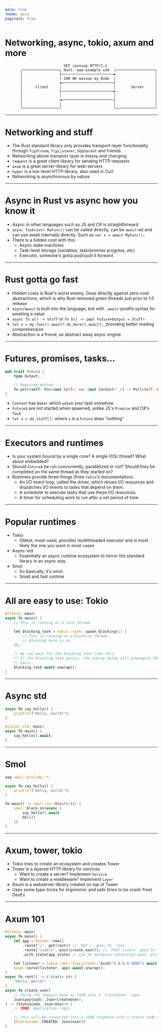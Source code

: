```yaml
---
marp: true
theme: gaia
paginate: true
---
```


# Networking, async, tokio, axum and more

                               GET /wassup HTTP/1.2
           ┌─────────────────┐ Host: www.example.com  ┌──────────────────┐
           │                 ├────────────────────────►                  │
           │                 │ 200 OK wassup my dude  │                  │
           │                 ◄────────────────────────┤                  │
           │      Client     │                        │       Server     │
           │                 ├────────────────────────►                  │
           │                 │                        │                  │
           │                 ◄────────────────────────┤                  │
           │                 │                        │                  │
           └─────────────────┘                        └──────────────────┘

---

# Networking and stuff

- The Rust standard library only provides transport-layer functionality through `TcpStream`, `TcpListener`, `UdpSocket` and friends
- Networking above transport layer is messy and changing
- `reqwest` is a great client-library for sending HTTP-requests
- `axum` is a great server-library for web-servers
- `hyper` is a low-level HTTP-library, also used in Curl
- Networking is *async*hronous by nature

---

# Async in Rust vs async how you know it

- Async in other languages such as JS and C# is straightforward
- `async Task<int> MyFunc()` can be called directly, can be `await`-ed and can use await internally directly.
  Such as `var x = await MyFunc();`
- There is a hidden cost with this:
  - Async state machines
  - Task-level storage (variables, task/promise progress, etc)
  - Executor, someone's gotta push/pull it forward

---

# Rust gotta go fast

- Hidden costs is Rust's worst enemy. Goes directly against zero-cost abstractions, which is why Rust removed green threads just prior to 1.0 release
- `async`/`await` is built into the language, but with `.await`-postfix syntax for awaiting a value
- `async fn a() -> Stuff` or `fn b() -> impl Future<Output = Stuff>`
- `let x = my_func().await?.do_more().await?;`, providing better reading comprehension
- Abstraction is a friend, so abstract away async engine

---

# Futures, promises, tasks...

```rust
pub trait Future {
    type Output;

    // Required method
    fn poll(self: Pin<&mut Self>, cx: &mut Context<'_>) -> Poll<Self::Output>;
}
```

- `Context` has `Waker` which `wake`s your task somehow
- `Future`s are not started when spawned, unlike JS's `Promise` and C#'s `Task`
- `let x = do_stuff();` where `x` is a `Future` does "nothing"

---

# Executors and runtimes

- Is your system bound by a single core? A single (OS) thread? What about embedded?
- Should `Future`s be run concurrently, parallelized or not? Should they be completed on the same thread as they started on?
- Runtimes provide three things (from `tokio`'s documentation):
  - An I/O event loop, called the driver, which drives I/O resources and dispatches I/O events to tasks that depend on them.
  - A scheduler to execute tasks that use these I/O resources.
  - A timer for scheduling work to run after a set period of time.

---

# Popular runtimes

- Tokio
  - Oldest, most-used, provides multithreaded executor and is most likely the one you want in most cases
- Async-std
  - Essentially an async runtime ecosystem to mirror the standard library in an async way
- Smol
  - So basically, it's smol.
  - Small and fast runtime

---

# All are easy to use: Tokio

```rust
#[tokio::main]
async fn main() {
    // This is running on a core thread.

    let blocking_task = tokio::task::spawn_blocking(|| {
        // This is running on a blocking thread.
        // Blocking here is ok.
    });

    // We can wait for the blocking task like this:
    // If the blocking task panics, the unwrap below will propagate the
    // panic.
    blocking_task.await.unwrap();
}
```

---

# Async std

```rust
async fn say_hello() {
    println!("Hello, world!");
}

#[async_std::main]
async fn main() {
    say_hello().await;
}
```

---

# Smol

```rust
use smol::prelude::*;

async fn say_hello() {
    println!("Hello, world!");
}

fn main() -> smol::io::Result<()> {
    smol::block_on(async {
        say_hello().await
        Ok(())
    })
}
```

---

# Axum, tower, tokio

- Tokio tries to create an ecosystem and creates Tower
- Tower is a layered HTTP library for services
  - Want to create a server? Implement `Service`
  - Want to create a middleware? Implement `Layer`
- Axum is a webserver-library created on top of Tower
- Uses some type-tricks for ergonomic and safe (tries to be crash-free) DevEx

---

# Axum 101

```rust
#[tokio::main]
async fn main() {
    let app = Router::new()
        .route("/", get(root)) // `GET /` goes to `root`
        .route("/users", post(create_user)); // `POST /users` goes to `create_user`
        .with_state(app_state) // Can be database connection pool, etc.

    let listener = tokio::net::TcpListener::bind("0.0.0.0:3000").await.unwrap();
    axum::serve(listener, app).await.unwrap();
}
async fn root() -> &'static str {
    "Hello, World!"
}
async fn create_user(
    // Parse the request body as JSON into a `CreateUser` type
    Json(payload): Json<CreateUser>,
) -> (StatusCode, Json<User>) {
    // TODO: Application logic

    // this will be converted into a JSON response with a status code of `201 Created`
    (StatusCode::CREATED, Json(user))
}
```
